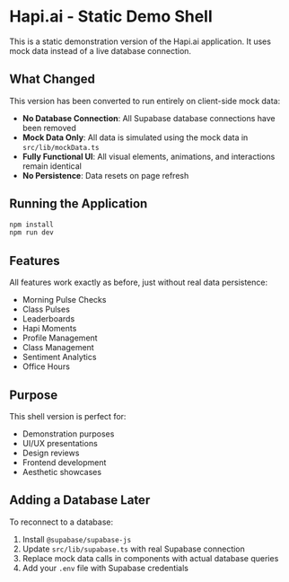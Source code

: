 # Hapi.ai - Static Demo Shell

This is a static demonstration version of the Hapi.ai application. It uses mock data instead of a live database connection.

## What Changed

This version has been converted to run entirely on client-side mock data:

- **No Database Connection**: All Supabase database connections have been removed
- **Mock Data Only**: All data is simulated using the mock data in `src/lib/mockData.ts`
- **Fully Functional UI**: All visual elements, animations, and interactions remain identical
- **No Persistence**: Data resets on page refresh

## Running the Application

```bash
npm install
npm run dev
```

## Features

All features work exactly as before, just without real data persistence:

- Morning Pulse Checks
- Class Pulses
- Leaderboards
- Hapi Moments
- Profile Management
- Class Management
- Sentiment Analytics
- Office Hours

## Purpose

This shell version is perfect for:
- Demonstration purposes
- UI/UX presentations
- Design reviews
- Frontend development
- Aesthetic showcases

## Adding a Database Later

To reconnect to a database:
1. Install `@supabase/supabase-js`
2. Update `src/lib/supabase.ts` with real Supabase connection
3. Replace mock data calls in components with actual database queries
4. Add your `.env` file with Supabase credentials
